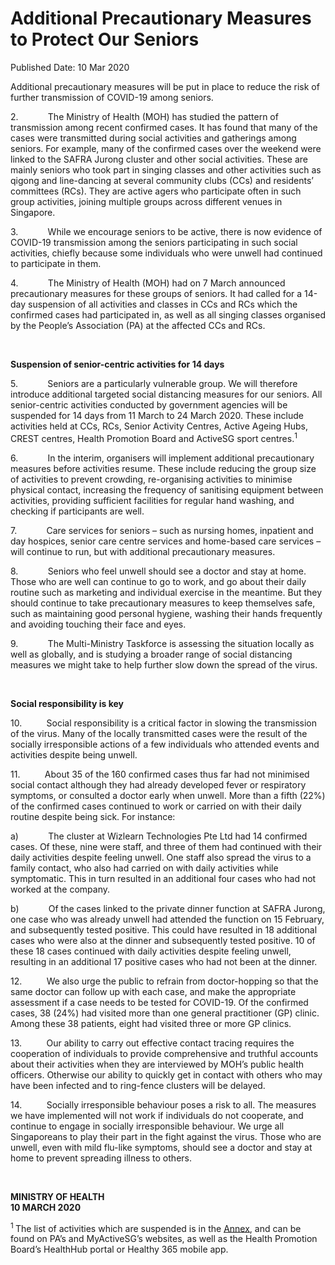 <html>
    <meta http-equiv="Content-Type" content="text/html; charset=utf-8"/>
    <meta charset="utf-8"/>
    <title>Additional Precautionary Measures to Protect Our Seniors</title>
    <body><h1>Additional Precautionary Measures to Protect Our Seniors</h1>
    <p>Published Date: 10 Mar 2020</p> <p align="center" style="text-align: left;"><span style="text-align: left;">Additional precautionary measures will be put in place to reduce the risk of further transmission of COVID-19 among seniors.</span><br></p><p>2.&nbsp;&nbsp;&nbsp;&nbsp;&nbsp;&nbsp;&nbsp;&nbsp;&nbsp;&nbsp;&nbsp; The Ministry of Health (MOH) has studied the pattern of transmission among recent confirmed cases. It has found that many of the cases were transmitted during social activities and gatherings among seniors. For example, many of the confirmed cases over the weekend were linked to the SAFRA Jurong cluster and other social activities. These are mainly seniors who took part in singing classes and other activities such as qigong and line-dancing at several community clubs (CCs) and residents’ committees (RCs). They are active agers who participate often in such group activities, joining multiple groups across different venues in Singapore.</p><p>3.&nbsp;&nbsp;&nbsp;&nbsp;&nbsp;&nbsp;&nbsp;&nbsp;&nbsp;&nbsp;&nbsp; While we encourage seniors to be active, there is now evidence of COVID-19 transmission among the seniors participating in such social activities, chiefly because some individuals who were unwell had continued to participate in them.</p><p>4.&nbsp;&nbsp;&nbsp;&nbsp;&nbsp;&nbsp;&nbsp;&nbsp;&nbsp;&nbsp;&nbsp; The Ministry of Health (MOH) had on 7 March announced precautionary measures for these groups of seniors. It had called for a 14-day suspension of all activities and classes in CCs and RCs which the confirmed cases had participated in, as well as all singing classes organised by the People’s Association (PA) at the affected CCs and RCs.</p><p>&nbsp;</p><p><strong>Suspension of senior-centric activities for 14 days</strong></p><p>5.&nbsp;&nbsp;&nbsp;&nbsp;&nbsp;&nbsp;&nbsp;&nbsp;&nbsp;&nbsp;&nbsp; Seniors are a particularly vulnerable group. We will therefore introduce additional targeted social distancing measures for our seniors. All senior-centric activities conducted by government agencies will be suspended for 14 days from 11 March to 24 March 2020. These include activities held at CCs, RCs, Senior Activity Centres, Active Ageing Hubs, CREST centres, Health Promotion Board and ActiveSG sport centres.<sup>1</sup></p><p>6.&nbsp;&nbsp;&nbsp;&nbsp;&nbsp;&nbsp;&nbsp;&nbsp;&nbsp;&nbsp;&nbsp; In the interim, organisers will implement additional precautionary measures before activities resume. These include reducing the group size of activities to prevent crowding, re-organising activities to minimise physical contact, increasing the frequency of sanitising equipment between activities, providing sufficient facilities for regular hand washing, and checking if participants are well.</p><p>7.&nbsp;&nbsp;&nbsp;&nbsp;&nbsp;&nbsp;&nbsp;&nbsp;&nbsp;&nbsp;&nbsp; Care services for seniors – such as nursing homes, inpatient and day hospices, senior care centre services and home-based care services – will continue to run, but with additional precautionary measures.</p><p>8.&nbsp;&nbsp;&nbsp;&nbsp;&nbsp;&nbsp;&nbsp;&nbsp;&nbsp;&nbsp;&nbsp; Seniors who feel unwell should see a doctor and stay at home. Those who are well can continue to go to work, and go about their daily routine such as marketing and individual exercise in the meantime. But they should continue to take precautionary measures to keep themselves safe, such as maintaining good personal hygiene, washing their hands frequently and avoiding touching their face and eyes.</p><p>9.&nbsp;&nbsp;&nbsp;&nbsp;&nbsp;&nbsp;&nbsp;&nbsp;&nbsp;&nbsp;&nbsp; The Multi-Ministry Taskforce is assessing the situation locally as well as globally, and is studying a broader range of social distancing measures we might take to help further slow down the spread of the virus.</p><p>&nbsp;</p><p><strong>Social responsibility is key</strong></p><p>10.&nbsp;&nbsp;&nbsp;&nbsp;&nbsp;&nbsp;&nbsp;&nbsp;&nbsp; Social responsibility is a critical factor in slowing the transmission of the virus. Many of the locally transmitted cases were the result of the socially irresponsible actions of a few individuals who attended events and activities despite being unwell.</p><p>11.&nbsp;&nbsp;&nbsp;&nbsp;&nbsp;&nbsp;&nbsp;&nbsp;&nbsp; About 35 of the 160 confirmed cases thus far had not minimised social contact although they had already developed fever or respiratory symptoms, or consulted a doctor early when unwell. More than a fifth (22%) of the confirmed cases continued to work or carried on with their daily routine despite being sick. For instance:</p><p>a)&nbsp;&nbsp;&nbsp;&nbsp;&nbsp;&nbsp;&nbsp;&nbsp;&nbsp;&nbsp;&nbsp; The cluster at Wizlearn Technologies Pte Ltd had 14 confirmed cases. Of these, nine were staff, and three of them had continued with their daily activities despite feeling unwell. One staff also spread the virus to a family contact, who also had carried on with daily activities while symptomatic. This in turn resulted in an additional four cases who had not worked at the company.</p><p>b)&nbsp;&nbsp;&nbsp;&nbsp;&nbsp;&nbsp;&nbsp;&nbsp;&nbsp;&nbsp;&nbsp; Of the cases linked to the private dinner function at SAFRA Jurong, one case who was already unwell had attended the function on 15 February, and subsequently tested positive. This could have resulted in 18 additional cases who were also at the dinner and subsequently tested positive. 10 of these 18 cases continued with daily activities despite feeling unwell, resulting in an additional 17 positive cases who had not been at the dinner.</p><p>12.&nbsp;&nbsp;&nbsp;&nbsp;&nbsp;&nbsp;&nbsp;&nbsp;&nbsp; We also urge the public to refrain from doctor-hopping so that the same doctor can follow up with each case, and make the appropriate assessment if a case needs to be tested for COVID-19. Of the confirmed cases, 38 (24%) had visited more than one general practitioner (GP) clinic. Among these 38 patients, eight had visited three or more GP clinics.</p><p>13.&nbsp;&nbsp;&nbsp;&nbsp;&nbsp;&nbsp;&nbsp;&nbsp;&nbsp; Our ability to carry out effective contact tracing requires the cooperation of individuals to provide comprehensive and truthful accounts about their activities when they are interviewed by MOH’s public health officers. Otherwise our ability to quickly get in contact with others who may have been infected and to ring-fence clusters will be delayed.</p><p>14.&nbsp;&nbsp;&nbsp;&nbsp;&nbsp;&nbsp;&nbsp;&nbsp;&nbsp; Socially irresponsible behaviour poses a risk to all. The measures we have implemented will not work if individuals do not cooperate, and continue to engage in socially irresponsible behaviour. We urge all Singaporeans to play their part in the fight against the virus. Those who are unwell, even with mild flu-like symptoms, should see a doctor and stay at home to prevent spreading illness to others.</p><p>&nbsp;</p><p><strong>MINISTRY OF HEALTH<br>10 MARCH 2020</strong></p><p><sup>1 </sup>The list of activities which are suspended is in the&nbsp;<u><a href="ea0d11d7-ca94-4348-b78e-cdcc1a530c59" title="10 Mar_ANNEX2"></a><a href="/docs/librariesprovider5/pressroom/10-mar_annex2.pdf?sfvrsn=7a6e8015_4" title="Annex">Annex</a></u>, and can be found on PA’s and MyActiveSG’s websites, as well as the Health Promotion Board’s HealthHub portal or Healthy 365 mobile app.</p></body>
</html>